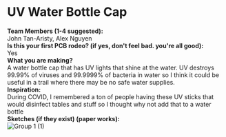 # UV Water Bottle Cap

**Team Members (1-4 suggested):**  
John Tan-Aristy, Alex Nguyen  
**Is this your first PCB rodeo? (if yes, don't feel bad. you're all good):**  
Yes  
**What you are making?**  
A water bottle cap that has UV lights that shine at the water. UV destroys 99.99% of viruses and 99.9999% of bacteria in water so I think it could be useful in a trail where there may be no safe water supplies.  
**Inspiration:**  
During COVID, I remembered a ton of people having these UV sticks that would disinfect tables and stuff so I thought why not add that to a water bottle  
**Sketches (if they exist) (paper works):**  
![Group 1 (1)](https://github.com/jpt1729/the-trail/assets/136768731/40eec55d-fd7d-4e11-95d3-5dbb6904c040)
